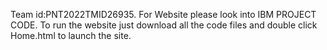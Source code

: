 Team id:PNT2022TMID26935.
For Website please look into IBM PROJECT CODE.
To run the website just download all the code files and double click Home.html to launch the site.

